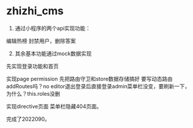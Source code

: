 # zhizhi_cms

1. 通过小程序的两个api实现功能：

编辑热榜
封禁用户，删除答案

2. 其余基本功能通过mock数据实现

先实现登录功能和首页

实现page permission
先把路由守卫和store数据存储搞好
要写动态路由 addRoutes吗？no
editor退出登录后直接登录admin菜单栏没变，要刷新一下，为什么？this.roles没删

实现directive页面
菜单栏隐藏404页面。


完成了2022090。